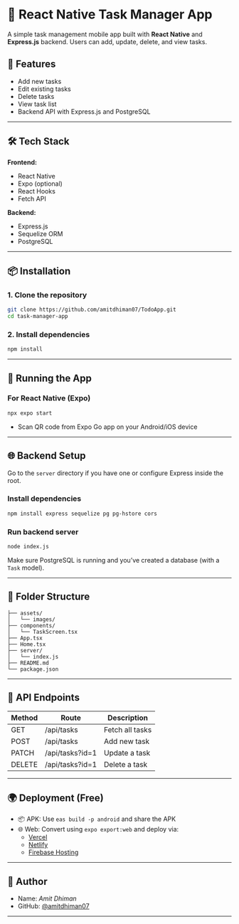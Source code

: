 
# 📱 React Native Task Manager App

A simple task management mobile app built with **React Native** and **Express.js** backend. Users can add, update, delete, and view tasks.

## 🚀 Features

- Add new tasks
- Edit existing tasks
- Delete tasks
- View task list
- Backend API with Express.js and PostgreSQL

---

## 🛠️ Tech Stack

**Frontend:**
- React Native
- Expo (optional)
- React Hooks
- Fetch API

**Backend:**
- Express.js
- Sequelize ORM
- PostgreSQL

---

## 📦 Installation

### 1. Clone the repository

```bash
git clone https://github.com/amitdhiman07/TodoApp.git
cd task-manager-app
```

### 2. Install dependencies

```bash
npm install
```

---

## 📲 Running the App

### For React Native (Expo)

```bash
npx expo start
```

- Scan QR code from Expo Go app on your Android/iOS device

---

## 🌐 Backend Setup

Go to the `server` directory if you have one or configure Express inside the root.

### Install dependencies

```bash
npm install express sequelize pg pg-hstore cors
```

### Run backend server

```bash
node index.js
```

Make sure PostgreSQL is running and you’ve created a database (with a `Task` model).

---

## 📁 Folder Structure

```
├── assets/
│   └── images/
├── components/
│   └── TaskScreen.tsx
├── App.tsx
├── Home.tsx
├── server/
│   └── index.js
├── README.md
└── package.json
```

---

## 🔗 API Endpoints

| Method | Route              | Description        |
|--------|--------------------|--------------------|
| GET    | /api/tasks         | Fetch all tasks    |
| POST   | /api/tasks         | Add new task       |
| PATCH  | /api/tasks?id=1    | Update a task      |
| DELETE | /api/tasks?id=1    | Delete a task      |

---

## 🌍 Deployment (Free)

- 📦 APK: Use `eas build -p android` and share the APK
- 🌐 Web: Convert using `expo export:web` and deploy via:
  - [Vercel](https://vercel.com)
  - [Netlify](https://netlify.com)
  - [Firebase Hosting](https://firebase.google.com/products/hosting)

---

## 📌 Author

- Name: *Amit Dhiman*
- GitHub: [@amitdhiman07](https://github.com/amitdhiman07)

---



